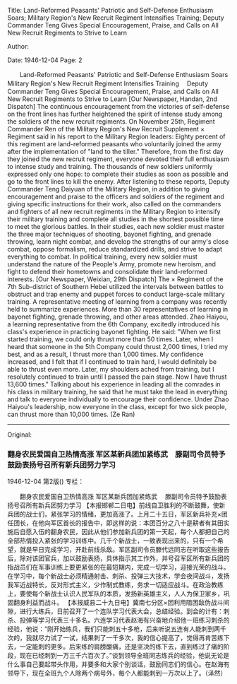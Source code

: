 Title: Land-Reformed Peasants' Patriotic and Self-Defense Enthusiasm Soars; Military Region's New Recruit Regiment Intensifies Training; Deputy Commander Teng Gives Special Encouragement, Praise, and Calls on All New Recruit Regiments to Strive to Learn

Author:

Date: 1946-12-04
Page: 2

　　Land-Reformed Peasants' Patriotic and Self-Defense Enthusiasm Soars
    Military Region's New Recruit Regiment Intensifies Training
  　Deputy Commander Teng Gives Special Encouragement, Praise, and Calls on All New Recruit Regiments to Strive to Learn
    [Our Newspaper, Handan, 2nd Dispatch] The continuous encouragement from the victories of self-defense on the front lines has further heightened the spirit of intense study among the soldiers of the new recruit regiments. On November 25th, Regiment Commander Ren of the Military Region's New Recruit Supplement × Regiment said in his report to the Military Region leaders: Eighty percent of this regiment are land-reformed peasants who voluntarily joined the army after the implementation of "land to the tiller." Therefore, from the first day they joined the new recruit regiment, everyone devoted their full enthusiasm to intense study and training. The thousands of new soldiers uniformly expressed only one hope: to complete their studies as soon as possible and go to the front lines to kill the enemy. After listening to these reports, Deputy Commander Teng Daiyuan of the Military Region, in addition to giving encouragement and praise to the officers and soldiers of the regiment and giving specific instructions for their work, also called on the commanders and fighters of all new recruit regiments in the Military Region to intensify their military training and complete all studies in the shortest possible time to meet the glorious battles. In their studies, each new soldier must master the three major techniques of shooting, bayonet fighting, and grenade throwing, learn night combat, and develop the strengths of our army's close combat, oppose formalism, reduce standardized drills, and strive to adapt everything to combat. In political training, every new soldier must understand the nature of the People's Army, promote new heroism, and fight to defend their hometowns and consolidate their land-reformed interests.
    [Our Newspaper, Weixian, 29th Dispatch] The × Regiment of the 7th Sub-district of Southern Hebei utilized the intervals between battles to obstruct and trap enemy and puppet forces to conduct large-scale military training. A representative meeting of learning from a company was recently held to summarize experiences. More than 30 representatives of learning in bayonet fighting, grenade throwing, and other areas attended. Zhao Haiyou, a learning representative from the 6th Company, excitedly introduced his class's experience in practicing bayonet fighting. He said: "When we first started training, we could only thrust more than 50 times. Later, when I heard that someone in the 5th Company could thrust 2,000 times, I tried my best, and as a result, I thrust more than 1,000 times. My confidence increased, and I felt that if I continued to train hard, I would definitely be able to thrust even more. Later, my shoulders ached from training, but I resolutely continued to train until I passed the pain stage. Now I have thrust 13,600 times." Talking about his experience in leading all the comrades in his class in military training, he said that he must take the lead in everything and talk to everyone individually to encourage their confidence. Under Zhao Haiyou's leadership, now everyone in the class, except for two sick people, can thrust more than 10,000 times. (Ze Ran)



<hr /> 

Original: 


### 翻身农民爱国自卫热情高涨  军区某新兵团加紧练武　滕副司令员特予鼓励表扬号召所有新兵团努力学习

1946-12-04
第2版()
专栏：

　　翻身农民爱国自卫热情高涨
    军区某新兵团加紧练武
  　滕副司令员特予鼓励表扬号召所有新兵团努力学习
    【本报邯郸二日电】前线自卫胜利的不断鼓舞，使新兵团的战士们，紧张学习的情绪，更加高涨了。上月二十五日，军区新兵补充×团任团长，在他向军区首长的报告中，即这样的说：本团百分之八十是耕者有其田实施后自愿入伍的翻身农民，因此从他们参加新兵团的第一天起，每个人都把自己的全部热情投入紧张的学习训练中。几千个新战士，一致表现出来的，只有一个希望，就是早日完成学习，开赴前线杀敌。军区副司令员滕代远同志在听取这些报告后，除对该团官兵，加以鼓励表扬，具体指示其工作外，并号召军区所有新兵团的指战员们在军事训练上要更紧张的在最短期内，完成一切学习，迎接光荣的战斗。在学习中，每个新战士必须精通射击、刺杀、投弹三大技术，学会夜间战斗，发扬我军近战特长，反对形式主义，少作制式教练，务求一切适应战斗。在政治教练上，要使每个新战士认识人民军队的本质，发扬新英雄主义，人人为保卫家乡，巩固翻身利益而战斗。
    【本报威县二十九日电】冀南七分区×团利用阻困敌伪战斗间隙，进行大练兵，日前召开了一个连队学习代表大会，总结经验。到会的计有：刺杀、投弹等学习代表三十多名。六连学习代表赵海有兴奋地介绍他一班练习刺杀的经验，他说：“刚开始练兵，我们只能刺五十多枪，后来听说五连有人能刺到两千次的，我就尽力试了一试，结果刺了一千多次，我的信心提高了，觉得再肯苦练下去，一定能刺的更多。后来练的肩膀酸痛，还是坚决的练下去，直到练过了痛的阶段，现在已经刺到一万三千六百次了。”谈到领导全班同志练兵的经验，他说无论是什么事自己要起带头作用，并要多和大家个别谈话，鼓励同志们的信心。在赵海有领导下，现在全班九个人除两个病号外，每个人都能刺到一万次以上了。（泽然）
